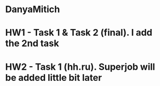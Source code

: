 # DanyaMitich
# HW1 - Task 1 & Task 2 (final). I add the 2nd task
# HW2 - Task 1 (hh.ru). Superjob will be added little bit later
